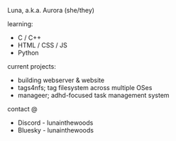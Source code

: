 Luna, a.k.a. Aurora (she/they)

learning:
- C / C++
- HTML / CSS / JS
- Python

current projects:
- building webserver & website
- tags4nfs; tag filesystem across multiple OSes
- manageer; adhd-focused task management system

contact @
- Discord - lunainthewoods
- Bluesky - lunainthewoods

<!---
look behind and you will find
a palace of secrets, roads entwined
--->
